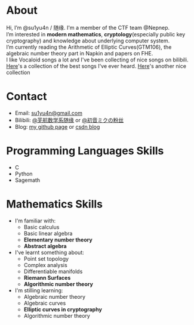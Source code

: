 # About
Hi, I’m @su1yu4n / 随缘. I'm a member of the CTF team @Nepnep. \
I’m interested in **modern mathematics**, **cryptology**(especially public key cryptography) and knowledge about underlying computer system. \
I’m currently reading the Arithmetic of Elliptic Curves(GTM106), the algebraic number theory part in Napkin and papers on FHE. \
I like Vocaloid songs a lot and I've been collecting of nice songs on bilibili. [Here](https://space.bilibili.com/486203906/favlist?fid=1416101706)'s a collection of the best songs I've ever heard. [Here](https://space.bilibili.com/486203906/favlist?fid=1439638306)'s another nice collection
<!--- - 💞️ I’m looking to collaborate on ... --->

# Contact 
- Email: su1yu4n@gmail.com
- Bilibili: [@芜航数学系随缘](https://space.bilibili.com/5896804) or [@初音ミクの粉丝](https://space.bilibili.com/486203906)
- Blog: [my github page](su1yu4n.github.io) or [csdn blog](blog.csdn.net/qq_42667481)

# Programming Languages Skills
- C
- Python
- Sagemath

# Mathematics Skills
- I'm familiar with:
  - Basic calculus
  - Basic linear algebra
  - **Elementary number theory**
  - **Abstract algebra**
- I've learnt something about: 
  - Point set topology
  - Complex analysis
  - Differentiable manifolds
  - **Riemann Surfaces**
  - **Algorithmic number theory** 
- I'm stilling learning:
  - Algebraic number theory
  - Algebraic curves
  - **Elliptic curves in cryptography**
  - Algorithmic number theory 


<!---
su1yu4n/su1yu4n is a ✨ special ✨ repository because its `README.md` (this file) appears on your GitHub profile.
You can click the Preview link to take a look at your changes.
--->
